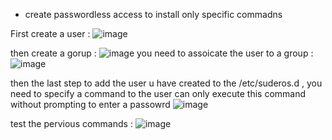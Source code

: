 
- create passwordless access to install only specific commadns

First create a user : ![image](https://github.com/user-attachments/assets/be25d13e-852c-4d5e-9b09-a628c0038f53)

then create a gorup : ![image](https://github.com/user-attachments/assets/26097873-2ee3-4f00-9f9a-527275512cfc) 
you need to assoicate the user to a group : ![image](https://github.com/user-attachments/assets/072cd461-2104-4117-adfc-2f051899ff3f)

then the last step to add the user u have created to the /etc/suderos.d , you need to specify a command to the user can only execute this command without prompting to enter a passowrd ![image](https://github.com/user-attachments/assets/b0b4399a-fb32-499e-95f1-2f966f57b19a)

test the pervious commands : ![image](https://github.com/user-attachments/assets/0a3ad414-73d8-4c31-a104-b2410f3f23c7)

